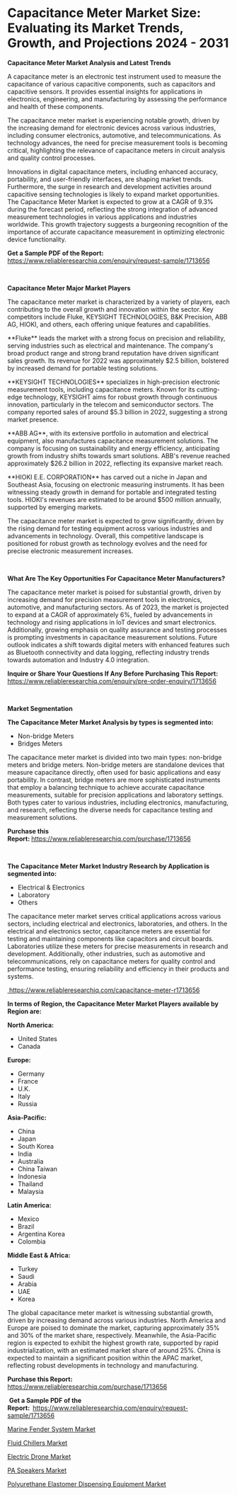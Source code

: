 <p><h1>Capacitance Meter Market Size: Evaluating its Market Trends, Growth, and Projections 2024 - 2031</h1></p><p><strong>Capacitance Meter Market Analysis and Latest Trends</strong></p>
<p><p>A capacitance meter is an electronic test instrument used to measure the capacitance of various capacitive components, such as capacitors and capacitive sensors. It provides essential insights for applications in electronics, engineering, and manufacturing by assessing the performance and health of these components. </p><p>The capacitance meter market is experiencing notable growth, driven by the increasing demand for electronic devices across various industries, including consumer electronics, automotive, and telecommunications. As technology advances, the need for precise measurement tools is becoming critical, highlighting the relevance of capacitance meters in circuit analysis and quality control processes. </p><p>Innovations in digital capacitance meters, including enhanced accuracy, portability, and user-friendly interfaces, are shaping market trends. Furthermore, the surge in research and development activities around capacitive sensing technologies is likely to expand market opportunities. The Capacitance Meter Market is expected to grow at a CAGR of 9.3% during the forecast period, reflecting the strong integration of advanced measurement technologies in various applications and industries worldwide. This growth trajectory suggests a burgeoning recognition of the importance of accurate capacitance measurement in optimizing electronic device functionality.</p></p>
<p><strong>Get a Sample PDF of the Report:&nbsp;</strong> <a href="https://www.reliableresearchiq.com/enquiry/request-sample/1713656?utm_campaign=1257&utm_medium=2&utm_source=Github&utm_content=ia&utm_term=22102024&utm_id=capacitance-meter">https://www.reliableresearchiq.com/enquiry/request-sample/1713656</a></p>
<p>&nbsp;</p>
<p><strong>Capacitance Meter Major Market Players</strong></p>
<p><p>The capacitance meter market is characterized by a variety of players, each contributing to the overall growth and innovation within the sector. Key competitors include Fluke, KEYSIGHT TECHNOLOGIES, B&K Precision, ABB AG, HIOKI, and others, each offering unique features and capabilities.</p><p>**Fluke** leads the market with a strong focus on precision and reliability, serving industries such as electrical and maintenance. The company's broad product range and strong brand reputation have driven significant sales growth. Its revenue for 2022 was approximately $2.5 billion, bolstered by increased demand for portable testing solutions.</p><p>**KEYSIGHT TECHNOLOGIES** specializes in high-precision electronic measurement tools, including capacitance meters. Known for its cutting-edge technology, KEYSIGHT aims for robust growth through continuous innovation, particularly in the telecom and semiconductor sectors. The company reported sales of around $5.3 billion in 2022, suggesting a strong market presence.</p><p>**ABB AG**, with its extensive portfolio in automation and electrical equipment, also manufactures capacitance measurement solutions. The company is focusing on sustainability and energy efficiency, anticipating growth from industry shifts towards smart solutions. ABB's revenue reached approximately $26.2 billion in 2022, reflecting its expansive market reach.</p><p>**HIOKI E.E. CORPORATION** has carved out a niche in Japan and Southeast Asia, focusing on electronic measuring instruments. It has been witnessing steady growth in demand for portable and integrated testing tools. HIOKI's revenues are estimated to be around $500 million annually, supported by emerging markets.</p><p>The capacitance meter market is expected to grow significantly, driven by the rising demand for testing equipment across various industries and advancements in technology. Overall, this competitive landscape is positioned for robust growth as technology evolves and the need for precise electronic measurement increases.</p></p>
<p>&nbsp;</p>
<p><strong>What Are The Key Opportunities For Capacitance Meter Manufacturers?</strong></p>
<p><p>The capacitance meter market is poised for substantial growth, driven by increasing demand for precision measurement tools in electronics, automotive, and manufacturing sectors. As of 2023, the market is projected to expand at a CAGR of approximately 6%, fueled by advancements in technology and rising applications in IoT devices and smart electronics. Additionally, growing emphasis on quality assurance and testing processes is prompting investments in capacitance measurement solutions. Future outlook indicates a shift towards digital meters with enhanced features such as Bluetooth connectivity and data logging, reflecting industry trends towards automation and Industry 4.0 integration.</p></p>
<p><strong>Inquire or Share Your Questions If Any Before Purchasing This Report:</strong> <a href="https://www.reliableresearchiq.com/enquiry/pre-order-enquiry/1713656?utm_campaign=1257&utm_medium=2&utm_source=Github&utm_content=ia&utm_term=22102024&utm_id=capacitance-meter">https://www.reliableresearchiq.com/enquiry/pre-order-enquiry/1713656</a></p>
<p>&nbsp;</p>
<p><strong>Market Segmentation</strong></p>
<p><strong>The Capacitance Meter Market Analysis by types is segmented into:</strong></p>
<p><ul><li>Non-bridge Meters</li><li>Bridges Meters</li></ul></p>
<p><p>The capacitance meter market is divided into two main types: non-bridge meters and bridge meters. Non-bridge meters are standalone devices that measure capacitance directly, often used for basic applications and easy portability. In contrast, bridge meters are more sophisticated instruments that employ a balancing technique to achieve accurate capacitance measurements, suitable for precision applications and laboratory settings. Both types cater to various industries, including electronics, manufacturing, and research, reflecting the diverse needs for capacitance testing and measurement solutions.</p></p>
<p><strong>Purchase this Report:&nbsp;</strong><a href="https://www.reliableresearchiq.com/purchase/1713656?utm_campaign=1257&utm_medium=2&utm_source=Github&utm_content=ia&utm_term=22102024&utm_id=capacitance-meter">https://www.reliableresearchiq.com/purchase/1713656</a></p>
<p>&nbsp;</p>
<p><strong>The Capacitance Meter Market Industry Research by Application is segmented into:</strong></p>
<p><ul><li>Electrical & Electronics</li><li>Laboratory</li><li>Others</li></ul></p>
<p><p>The capacitance meter market serves critical applications across various sectors, including electrical and electronics, laboratories, and others. In the electrical and electronics sector, capacitance meters are essential for testing and maintaining components like capacitors and circuit boards. Laboratories utilize these meters for precise measurements in research and development. Additionally, other industries, such as automotive and telecommunications, rely on capacitance meters for quality control and performance testing, ensuring reliability and efficiency in their products and systems.</p></p>
<p><a href="https://www.reliableresearchiq.com/capacitance-meter-r1713656?utm_campaign=1257&utm_medium=2&utm_source=Github&utm_content=ia&utm_term=22102024&utm_id=capacitance-meter">&nbsp;https://www.reliableresearchiq.com/capacitance-meter-r1713656</a></p>
<p><strong>In terms of Region, the Capacitance Meter Market Players available by Region are:</strong></p>
<p>
    <p> <strong> North America: </strong>
        <ul>
            <li>United States</li>
            <li>Canada</li>
        </ul>
        </p> 
    <p> <strong> Europe: </strong>
        <ul>
            <li>Germany</li>
            <li>France</li>
            <li>U.K.</li>
            <li>Italy</li>
            <li>Russia</li>
        </ul>
        </p> 
    <p> <strong> Asia-Pacific: </strong>
        <ul>
            <li>China</li>
            <li>Japan</li>
            <li>South Korea</li>
            <li>India</li>
            <li>Australia</li>
            <li>China Taiwan</li>
            <li>Indonesia</li>
            <li>Thailand</li>
            <li>Malaysia</li>
        </ul>
        </p> 
    <p> <strong> Latin America: </strong>
        <ul>
            <li>Mexico</li>
            <li>Brazil</li>
            <li>Argentina Korea</li>
            <li>Colombia</li>
        </ul>
        </p> 
    <p> <strong> Middle East & Africa: </strong>
        <ul>
            <li>Turkey</li>
            <li>Saudi</li>
            <li>Arabia</li>
            <li>UAE</li>
            <li>Korea</li>
        </ul>
    </p>
    </p>
<p><p>The global capacitance meter market is witnessing substantial growth, driven by increasing demand across various industries. North America and Europe are poised to dominate the market, capturing approximately 35% and 30% of the market share, respectively. Meanwhile, the Asia-Pacific region is expected to exhibit the highest growth rate, supported by rapid industrialization, with an estimated market share of around 25%. China is expected to maintain a significant position within the APAC market, reflecting robust developments in technology and manufacturing.</p></p>
<p><strong>Purchase this Report: </strong><a href="https://www.reliableresearchiq.com/purchase/1713656?utm_campaign=1257&utm_medium=2&utm_source=Github&utm_content=ia&utm_term=22102024&utm_id=capacitance-meter">https://www.reliableresearchiq.com/purchase/1713656</a></p>
<p>&nbsp;<strong>Get a Sample PDF of the Report:&nbsp;&nbsp;</strong><a href="https://www.reliableresearchiq.com/enquiry/request-sample/1713656?utm_campaign=1257&utm_medium=2&utm_source=Github&utm_content=ia&utm_term=22102024&utm_id=capacitance-meter">https://www.reliableresearchiq.com/enquiry/request-sample/1713656</a></p>
<p><strong></strong></p>
<p><p><a href="https://www.linkedin.com/pulse/marine-fender-system-market-industry-trends-forecast-period-atnic?utm_campaign=1257&utm_medium=2&utm_source=Github&utm_content=ia&utm_term=22102024&utm_id=capacitance-meter">Marine Fender System Market</a></p><p><a href="https://github.com/kathlinesadup/Market-Research-Report-List-1/blob/main/fluid-chillers-market.md?utm_campaign=1257&utm_medium=2&utm_source=Github&utm_content=ia&utm_term=22102024&utm_id=capacitance-meter">Fluid Chillers Market</a></p><p><a href="https://issuu.com/reportprime-2/docs/electric-drone-market-size-2030.ppt_2f1c49ebbc005d?utm_campaign=1257&utm_medium=2&utm_source=Github&utm_content=ia&utm_term=22102024&utm_id=capacitance-meter">Electric Drone Market</a></p><p><a href="https://www.linkedin.com/pulse/pa-speakers-mosaic-piecing-together-global-market-dynamics-aghec?utm_campaign=1257&utm_medium=2&utm_source=Github&utm_content=ia&utm_term=22102024&utm_id=capacitance-meter">PA Speakers Market</a></p><p><a href="https://github.com/symvarepaci/Market-Research-Report-List-1/blob/main/polyurethane-elastomer-dispensing-equipment-market.md?utm_campaign=1257&utm_medium=2&utm_source=Github&utm_content=ia&utm_term=22102024&utm_id=capacitance-meter">Polyurethane Elastomer Dispensing Equipment Market</a></p></p>